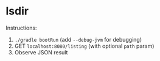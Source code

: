 # lsdir

Instructions:

1. `./gradle bootRun` (add `--debug-jvm` for debugging)
2. GET `localhost:8080/listing` (with optional `path` param)
3. Observe JSON result
